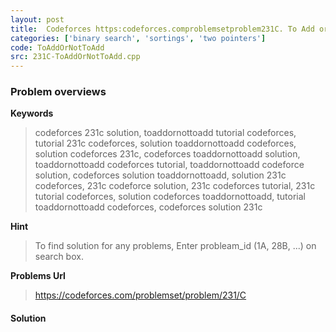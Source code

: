 ```yaml
---
layout: post
title:  Codeforces https:codeforces.comproblemsetproblem231C. To Add or Not to Add solution
categories: ['binary search', 'sortings', 'two pointers']
code: ToAddOrNotToAdd
src: 231C-ToAddOrNotToAdd.cpp
---
```

### **Problem overviews**

**Keywords**
> codeforces 231c solution, toaddornottoadd tutorial codeforces, tutorial 231c codeforces, solution toaddornottoadd codeforces, solution codeforces 231c, codeforces toaddornottoadd solution, toaddornottoadd codeforces tutorial, toaddornottoadd codeforce solution, codeforces solution toaddornottoadd, solution 231c codeforces, 231c codeforce solution, 231c codeforces tutorial, 231c tutorial codeforces, solution codeforces toaddornottoadd, tutorial toaddornottoadd codeforces, codeforces solution 231c

**Hint**
> To find solution for any problems, Enter probleam_id (1A, 28B, ...) on search box. 

**Problems Url**
> https://codeforces.com/problemset/problem/231/C

#### **Solution**



